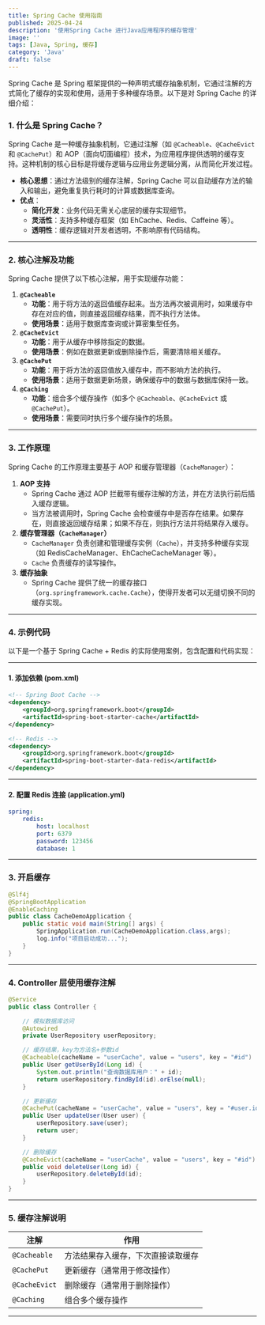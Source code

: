 ```yaml
---
title: Spring Cache 使用指南
published: 2025-04-24
description: '使用Spring Cache 进行Java应用程序的缓存管理'
image: ''
tags: [Java, Spring, 缓存]
category: 'Java'
draft: false 
---
```

Spring Cache 是 Spring 框架提供的一种声明式缓存抽象机制，它通过注解的方式简化了缓存的实现和使用，适用于多种缓存场景。以下是对 Spring Cache 的详细介绍：
### 1. 什么是 Spring Cache？
Spring Cache 是一种缓存抽象机制，它通过注解（如 `@Cacheable`、`@CacheEvict` 和 `@CachePut`）和 AOP（面向切面编程）技术，为应用程序提供透明的缓存支持。这种机制的核心目标是将缓存逻辑与应用业务逻辑分离，从而简化开发过程。
- **核心思想**：通过方法级别的缓存注解，Spring Cache 可以自动缓存方法的输入和输出，避免重复执行耗时的计算或数据库查询。
- **优点**：
  - **简化开发**：业务代码无需关心底层的缓存实现细节。
  - **灵活性**：支持多种缓存框架（如 EhCache、Redis、Caffeine 等）。
  - **透明性**：缓存逻辑对开发者透明，不影响原有代码结构。
---
### 2. 核心注解及功能
Spring Cache 提供了以下核心注解，用于实现缓存功能：
1. **`@Cacheable`**  
   - **功能**：用于将方法的返回值缓存起来。当方法再次被调用时，如果缓存中存在对应的值，则直接返回缓存结果，而不执行方法体。
   - **使用场景**：适用于数据库查询或计算密集型任务。
2. **`@CacheEvict`**  
   - **功能**：用于从缓存中移除指定的数据。
   - **使用场景**：例如在数据更新或删除操作后，需要清除相关缓存。
3. **`@CachePut`**  
   - **功能**：用于将方法的返回值放入缓存中，而不影响方法的执行。
   - **使用场景**：适用于数据更新场景，确保缓存中的数据与数据库保持一致。
4. **`@Caching`**  
   - **功能**：组合多个缓存操作（如多个 `@Cacheable`、`@CacheEvict` 或 `@CachePut`）。
   - **使用场景**：需要同时执行多个缓存操作的场景。
---
### 3. 工作原理
Spring Cache 的工作原理主要基于 AOP 和缓存管理器（`CacheManager`）：
1. **AOP 支持**  
   - Spring Cache 通过 AOP 拦截带有缓存注解的方法，并在方法执行前后插入缓存逻辑。
   - 当方法被调用时，Spring Cache 会检查缓存中是否存在结果。如果存在，则直接返回缓存结果；如果不存在，则执行方法并将结果存入缓存。
2. **缓存管理器（`CacheManager`）**  
   - `CacheManager` 负责创建和管理缓存实例（`Cache`），并支持多种缓存实现（如 RedisCacheManager、EhCacheCacheManager 等）。
   - `Cache` 负责缓存的读写操作。
3. **缓存抽象**  
   - Spring Cache 提供了统一的缓存接口（`org.springframework.cache.Cache`），使得开发者可以无缝切换不同的缓存实现。
---

### 4. 示例代码
以下是一个基于 Spring Cache + Redis 的实际使用案例，包含配置和代码实现：

---

#### 1. 添加依赖 (pom.xml)
```xml
<!-- Spring Boot Cache -->
<dependency>
    <groupId>org.springframework.boot</groupId>
    <artifactId>spring-boot-starter-cache</artifactId>
</dependency>

<!-- Redis -->
<dependency>
    <groupId>org.springframework.boot</groupId>
    <artifactId>spring-boot-starter-data-redis</artifactId>
</dependency>

```

---

#### 2. 配置 Redis 连接 (application.yml)
```yaml
spring:
    redis:
        host: localhost
        port: 6379
        password: 123456
        database: 1
```

---

### 3. 开启缓存
```java
@Slf4j
@SpringBootApplication
@EnableCaching
public class CacheDemoApplication {
    public static void main(String[] args) {
        SpringApplication.run(CacheDemoApplication.class,args);
        log.info("项目启动成功...");
    }
}
```

---

### 4. Controller 层使用缓存注解
```java
@Service
public class Controller {

    // 模拟数据库访问
    @Autowired
    private UserRepository userRepository;

    // 缓存结果，key为方法名+参数id
    @Cacheable(cacheName = "userCache", value = "users", key = "#id")
    public User getUserById(Long id) {
        System.out.println("查询数据库用户：" + id);
        return userRepository.findById(id).orElse(null);
    }

    // 更新缓存
    @CachePut(cacheName = "userCache", value = "users", key = "#user.id")
    public User updateUser(User user) {
        userRepository.save(user);
        return user;
    }

    // 删除缓存
    @CacheEvict(cacheName = "userCache", value = "users", key = "#id")
    public void deleteUser(Long id) {
        userRepository.deleteById(id);
    }
}
```

---

### 5. 缓存注解说明
| 注解          | 作用                                 |
|---------------|--------------------------------------|
| `@Cacheable`  | 方法结果存入缓存，下次直接读取缓存   |
| `@CachePut`   | 更新缓存（通常用于修改操作）         |
| `@CacheEvict` | 删除缓存（通常用于删除操作）         |
| `@Caching`    | 组合多个缓存操作                     |
---
